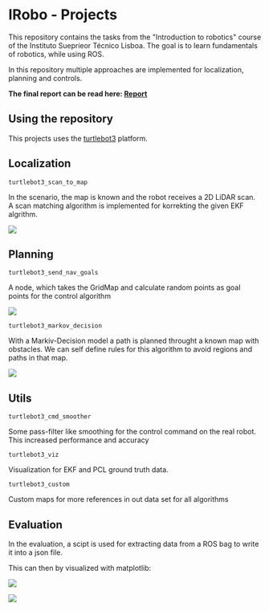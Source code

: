 # IRobo - Projects

This repository contains the tasks from the "Introduction to robotics" course of the Instituto Sueprieor Técnico Lisboa. 
The goal is to learn fundamentals of robotics, while using ROS.

In this repository multiple approaches are implemented for localization, planning and controls.

__The final report can be read here: [Report](./docs/iRobo_Report.pdf)__

## Using the repository

This projects uses the [turtlebot3](https://www.turtlebot.com/turtlebot3/) platform. 


## Localization

```turtlebot3_scan_to_map```

In the scenario, the map is known and the robot receives a 2D LiDAR scan. 
A scan matching algorithm is implemented for korrekting the given EKF algrithm.

![](./docs/images/ekf.gif)


## Planning

```turtlebot3_send_nav_goals```

A node, which takes the GridMap and calculate random points as goal points for the 
control algorithm

![](./docs/images/loc.gif)


```turtlebot3_markov_decision```

With a Markiv-Decision model a path is planned throught a known map with obstacles. 
We can self define rules for this algorithm to avoid regions and paths in that map.

![](./docs/images/markov-planning.gif)

## Utils

```turtlebot3_cmd_smoother```

Some pass-filter like smoothing for the control command on the real robot. This increased performance and accuracy

```turtlebot3_viz```

Visualization for EKF and PCL ground truth data.

```turtlebot3_custom```

Custom maps for more references in out data set for all algorithms

## Evaluation

In the evaluation, a scipt is used for extracting data from a ROS bag to write it into 
a json file.

This can then by visualized with matplotlib:

![](./docs/images/A_Star )

![](./docs/images/ekf_analysis.png)